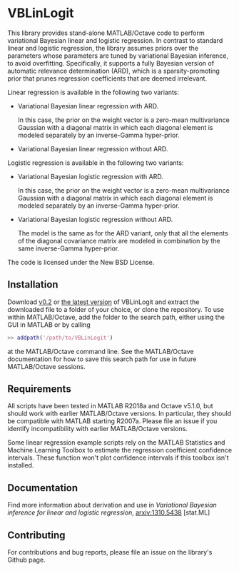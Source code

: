 VBLinLogit
==========

This library provides stand-alone MATLAB/Octave code to perform variational Bayesian linear and logistic regression. In contrast to standard linear and logistic regression, the library assumes priors over the parameters whose parameters are tuned by variational Bayesian inference, to avoid overfitting. Specifically, it supports a fully Bayesian version of automatic relevance determination (ARD), which is a sparsity-promoting prior that prunes regression coefficients that are deemed irrelevant. 

Linear regression is available in the following two variants:

*   Variational Bayesian linear regression with ARD.

    In this case, the prior on the weight vector is a zero-mean multivariance Gaussian with a diagonal matrix in which each diagonal element is modeled separately by an inverse-Gamma hyper-prior.
    
*   Variational Bayesian linear regression without ARD.

Logistic regression is available in the following two variants:

*   Variational Bayesian logistic regression with ARD.

    In this case, the prior on the weight vector is a zero-mean multivariance Gaussian with a diagonal matrix in which each diagonal element is modeled separately by an inverse-Gamma hyper-prior.

*   Variational Bayesian logistic regression without ARD.
   
    The model is the same as for the ARD variant, only that all the elements of the diagonal covariance matrix are modeled in combination by the same inverse-Gamma hyper-prior.

The code is licensed under the New BSD License.

Installation
------------

Download [v0.2](https://github.com/DrugowitschLab/VBLinLogit/archive/v0.2.zip) or [the latest version](https://github.com/DrugowitschLab/VBLinLogit/archive/master.zip) of VBLinLogit and extract the downloaded file to a folder of your choice, or clone the repository. To use within MATLAB/Octave, add the folder to the search path, either using the GUI in MATLAB or by calling
```Matlab
>> addpath('/path/to/VBLinLogit')
```
at the MATLAB/Octave command line. See the MATLAB/Octave documentation for how to save this search path for use in future MATLAB/Octave sessions.

Requirements
------------

All scripts have been tested in MATLAB R2018a and Octave v5.1.0, but should work with earlier MATLAB/Octave versions. In particular, they should be compatible with MATLAB starting R2007a. Please file an issue if you identify incompatibility with earlier MATLAB/Octave versions.

Some linear regression example scripts rely on the MATLAB Statistics and Machine Learning Toolbox to estimate the regression coefficient confidence intervals. These function won't plot confidence intervals if this toolbox isn't installed.

Documentation
-------------

Find more information about derivation and use in *Variational Bayesian
inference for linear and logistic regression*, [arxiv:1310.5438](http://arxiv.org/abs/1310.5438) [stat.ML]

Contributing
------------

For contributions and bug reports, please file an issue on the library's Github page.
